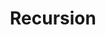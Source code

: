---
layout: posts_by_category
categories: Recursion
title: Recursion
permalink: /category/Recursion
---